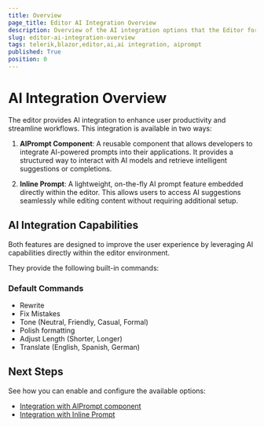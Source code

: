 ```yaml
---
title: Overview
page_title: Editor AI Integration Overview
description: Overview of the AI integration options that the Editor for Blazor provides.
slug: editor-ai-integration-overview
tags: telerik,blazor,editor,ai,ai integration, aiprompt
published: True
position: 0
---
```


# AI Integration Overview

The editor provides AI integration to enhance user productivity and streamline workflows. This integration is available in two ways:

1. **AIPrompt Component**: A reusable component that allows developers to integrate AI-powered prompts into their applications. It provides a structured way to interact with AI models and retrieve intelligent suggestions or completions.

2. **Inline Prompt**: A lightweight, on-the-fly AI prompt feature embedded directly within the editor. This allows users to access AI suggestions seamlessly while editing content without requiring additional setup.


## AI Integration Capabilities

Both features are designed to improve the user experience by leveraging AI capabilities directly within the editor environment.

They provide the following built-in commands:

### Default Commands

* Rewrite
* Fix Mistakes
* Tone (Neutral, Friendly, Casual, Formal)
* Polish formatting
* Adjust Length (Shorter, Longer)
* Translate (English, Spanish, German)

## Next Steps

See how you can enable and configure the available options: 

* [Integration with AIPrompt component]()
* [Integration with Inline Prompt]()